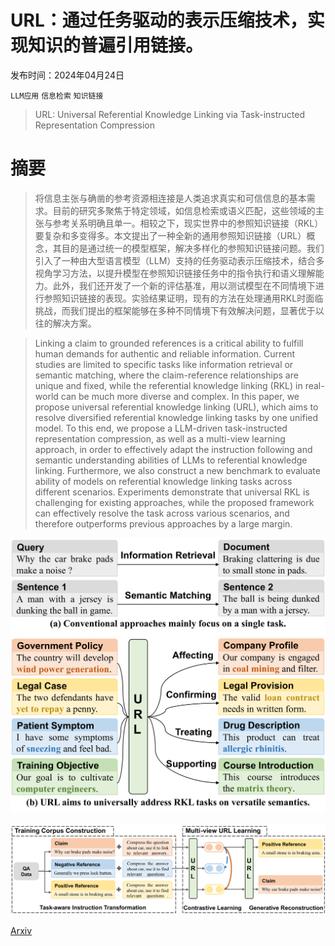 # URL：通过任务驱动的表示压缩技术，实现知识的普遍引用链接。

发布时间：2024年04月24日

`LLM应用` `信息检索` `知识链接`

> URL: Universal Referential Knowledge Linking via Task-instructed Representation Compression

# 摘要

> 将信息主张与确凿的参考资源相连接是人类追求真实和可信信息的基本需求。目前的研究多聚焦于特定领域，如信息检索或语义匹配，这些领域的主张与参考关系明确且单一。相较之下，现实世界中的参照知识链接（RKL）要复杂和多变得多。本文提出了一种全新的通用参照知识链接（URL）概念，其目的是通过统一的模型框架，解决多样化的参照知识链接问题。我们引入了一种由大型语言模型（LLM）支持的任务驱动表示压缩技术，结合多视角学习方法，以提升模型在参照知识链接任务中的指令执行和语义理解能力。此外，我们还开发了一个新的评估基准，用以测试模型在不同情境下进行参照知识链接的表现。实验结果证明，现有的方法在处理通用RKL时面临挑战，而我们提出的框架能够在多种不同情境下有效解决问题，显著优于以往的解决方案。

> Linking a claim to grounded references is a critical ability to fulfill human demands for authentic and reliable information. Current studies are limited to specific tasks like information retrieval or semantic matching, where the claim-reference relationships are unique and fixed, while the referential knowledge linking (RKL) in real-world can be much more diverse and complex. In this paper, we propose universal referential knowledge linking (URL), which aims to resolve diversified referential knowledge linking tasks by one unified model. To this end, we propose a LLM-driven task-instructed representation compression, as well as a multi-view learning approach, in order to effectively adapt the instruction following and semantic understanding abilities of LLMs to referential knowledge linking. Furthermore, we also construct a new benchmark to evaluate ability of models on referential knowledge linking tasks across different scenarios. Experiments demonstrate that universal RKL is challenging for existing approaches, while the proposed framework can effectively resolve the task across various scenarios, and therefore outperforms previous approaches by a large margin.

![URL：通过任务驱动的表示压缩技术，实现知识的普遍引用链接。](../../../paper_images/2404.16248/x1.png)

![URL：通过任务驱动的表示压缩技术，实现知识的普遍引用链接。](../../../paper_images/2404.16248/x2.png)

[Arxiv](https://arxiv.org/abs/2404.16248)